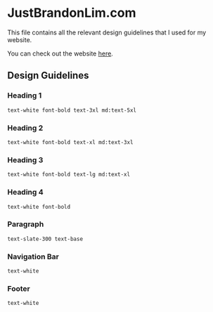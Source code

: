 # JustBrandonLim.com

This file contains all the relevant design guidelines that I used for my website.

You can check out the website [here](https://justbrandonlim.com).

## Design Guidelines

### Heading 1

```
text-white font-bold text-3xl md:text-5xl
```

### Heading 2

```
text-white font-bold text-xl md:text-3xl
```

### Heading 3

```
text-white font-bold text-lg md:text-xl
```

### Heading 4

```
text-white font-bold
```

### Paragraph

```
text-slate-300 text-base
```

### Navigation Bar

```
text-white
```

### Footer

```
text-white
```
